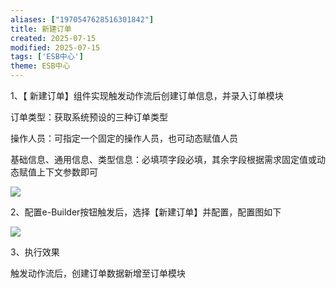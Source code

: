 ```yaml
---
aliases: ["1970547628516301842"]
title: 新建订单
created: 2025-07-15
modified: 2025-07-15
tags: ['ESB中心']
theme: ESB中心
---
```


1、【 新建订单】组件实现触发动作流后创建订单信息，并录入订单模块

订单类型：获取系统预设的三种订单类型

操作人员：可指定一个固定的操作人员，也可动态赋值人员

基础信息、通用信息、类型信息：必填项字段必填，其余字段根据需求固定值或动态赋值上下文参数即可

![](0b6b6a264fe6fb070e0ea94e38567198.jpg)

2、配置e-Builder按钮触发后，选择【新建订单】并配置，配置图如下

![](9b4313fbcfe03c52c0e84774ca256bb8.jpg)

3、执行效果

触发动作流后，创建订单数据新增至订单模块